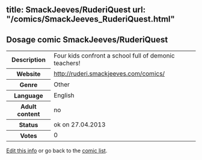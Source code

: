 title: SmackJeeves/RuderiQuest
url: "/comics/SmackJeeves_RuderiQuest.html"
---
Dosage comic SmackJeeves/RuderiQuest
-----------------------------------------

<p id="msg"></p>
<script type="text/javascript">
if (window.location.search === '?edit_info_mail=sent_ok') {
  var elem = document.getElementById("msg");
  elem.innerHTML = 'Edited information sucessfully sent.';
  elem.className = 'ok';
}
</script>
<table class="comicinfo">
<tr>
<th>Description</th><td>Four kids confront a school full of demonic teachers!</td>
</tr>
<tr>
<th>Website</th><td><a href="http://ruderi.smackjeeves.com/comics/">http://ruderi.smackjeeves.com/comics/</a></td>
</tr>
<tr>
<th>Genre</th><td>Other</td>
</tr>
<tr>
<th>Language</th><td>English</td>
</tr>
<tr>
<th>Adult content</th><td>no</td>
</tr>
<tr>
<th>Status</th><td>ok on 27.04.2013</td>
</tr>
<tr>
<th>Votes</th><td>0</td>
</tr>
</table>

[Edit this info](SmackJeeves_RuderiQuest_edit.html) or go back to the [comic list](../comic-index.html).
